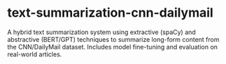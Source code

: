 # text-summarization-cnn-dailymail
A hybrid text summarization system using extractive (spaCy) and abstractive (BERT/GPT) techniques to summarize long-form content from the CNN/DailyMail dataset. Includes model fine-tuning and evaluation on real-world articles.
